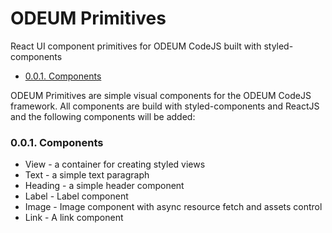 ODEUM Primitives
==============================================

React UI component primitives for ODEUM CodeJS built with styled-components

<!-- TOC -->

- [0.0.1. Components](#001-components)

<!-- /TOC -->


ODEUM Primitives are simple visual components for the ODEUM CodeJS framework. All components are build with styled-components and ReactJS and the following components will be added:

### 0.0.1. Components
- View - a container for creating styled views
- Text - a simple text paragraph
- Heading - a simple header component
- Label - Label component
- Image - Image component with async resource fetch and assets control
- Link - A link component

